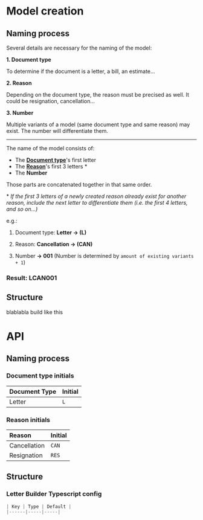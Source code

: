 # Model creation

## Naming process

Several details are necessary for the naming of the model:

**1. Document type**

To determine if the document is a letter, a bill, an estimate...

**2. Reason**

Depending on the document type, the reason must be precised as well. It could be resignation, cancellation...

**3. Number**

Multiple variants of a model (same document type and same reason) may exist. The number will differentiate them.

---

The name of the model consists of:

- The [**Document type**](#document-type-initials)'s first letter
- The [**Reason**](#reason-initials)'s first 3 letters \*
- The **Number**

Those parts are concatenated together in that same order.

\* _If the first 3 letters of a newly created reason already exist for another reason, include the next letter to differentiate them (i.e. the first 4 letters, and so on...)_

e.g.:

1. Document type: **Letter -> (L)**

2. Reason: **Cancellation -> (CAN)**

3. Number **-> 001** (Number is determined by `amount of existing variants + 1`)

### Result: LCAN001

## Structure

blablabla build like this

# API

## Naming process

### Document type initials

| **Document Type** | **Initial** |
| :---------------- | :---------- |
| Letter            | `L`         |

### Reason initials

| **Reason**   | **Initial** |
| :----------- | :---------- |
| Cancellation | `CAN`       |
| Resignation  | `RES`       |

## Structure

### Letter Builder Typescript config

```jsx
| Key | Type | Default |
|------|-----|-----|
```
